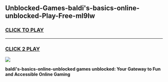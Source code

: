 
## Unblocked-Games-baldi's-basics-online-unblocked-Play-Free-ml9lw
<h3>
<a href="https://premium76.site?title=baldi's-basics-online-unblocked&ref=18A1">CLICK TO PLAY</a></h3>
<hr>

<h3>
<a href="https://premium76.site?title=baldi's-basics-online-unblocked&ref=18A1">CLICK 2 PLAY</a>
  
</h3>

<a href="https://premium76.site?title=baldi's-basics-online-unblocked&ref=18A1"><img src="https://clearcache.store/games.png"></a>


**baldi's-basics-online-unblocked games unblocked: Your Gateway to Fun and Accessible Online Gaming**
